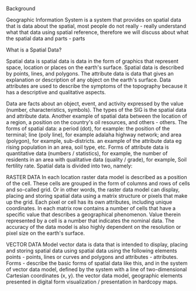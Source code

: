Background

Geographic Information System is a system that provides on spatial data that is data about the spatial, most people do not really - really understand what that data using spatial reference, therefore we will discuss about what the spatial data and parts - parts

What is a Spatial Data?

Spatial data is spatial data is data in the form of graphics that represent space, location or places on the earth's surface. Spatial data is described by points, lines, and polygons. The attribute data is data that gives an explanation or description of any object on the earth's surface. Data attributes are used to describe the symptoms of the topography because it has a descriptive and qualitative aspects.

Data are facts about an object, event, and activity expressed by the value (number, characteristics, symbols). The types of the SIG is the spatial data and attribute data. Another example of spatial data between the location of a region, a position on the country's oil resources, and others - others. The forms of spatial data: a period (dot), for example: the position of the terminal; line (poly line), for example adalaha highway network; and area (polygon), for example, sub-districts. an example of the attribute data eg rising population in an area, soil type, etc.
Forms of attribute data is quantitative data (numbers / statistics), for example, the number of residents in an area with qualitative data (quality / grade), for example, Soil fertility rate.
Spatial data is divided into two, namely:

RASTER DATA
In each location raster data model is described as a position of the cell. These cells are grouped in the form of columns and rows of cells and so-called grid. Or in other words, the raster data model can display, placing and storing spatial data using a matrix structure or pixels that make up the grid. Each pixel or cell has its own attributes, including unique coordinates. In each matrix row contains a number of cells that have a specific value that describes a geographical phenomenon. Value therein represented by a cell is a number that indicates the nominal data. The accuracy of the data model is also highly dependent on the resolution or pixel size on the earth's surface.


VECTOR DATA
Model vector data is data that is intended to display, placing and storing spatial data using spatial data using the following elements points - points, lines or curves and polygons and attributes - attributes. Forms - describe the basic forms of spatial data like this, and in the system of vector data model, defined by the system with a line of two-dimensional Cartesian coordinates (x, y). the vector data model, geographic elements presented in digital form visualization / presentation in hardcopy maps.
